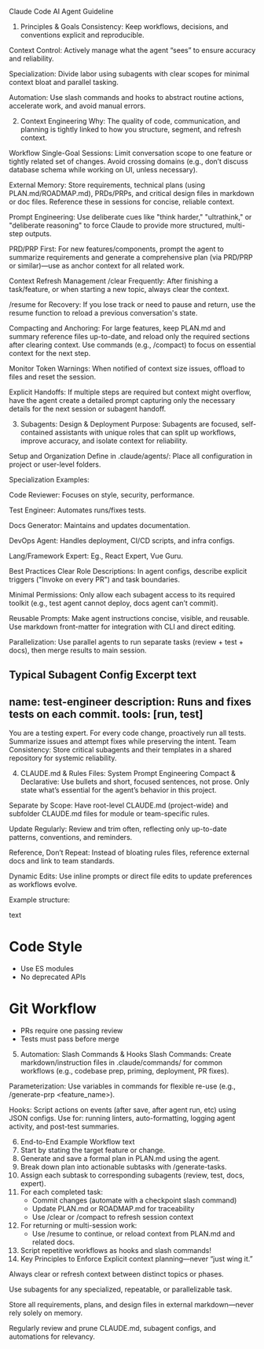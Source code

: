 Claude Code AI Agent Guideline

1. Principles & Goals
Consistency: Keep workflows, decisions, and conventions explicit and reproducible.

Context Control: Actively manage what the agent “sees” to ensure accuracy and reliability.

Specialization: Divide labor using subagents with clear scopes for minimal context bloat and parallel tasking.

Automation: Use slash commands and hooks to abstract routine actions, accelerate work, and avoid manual errors.

2. Context Engineering
Why: The quality of code, communication, and planning is tightly linked to how you structure, segment, and refresh context.

Workflow
Single-Goal Sessions: Limit conversation scope to one feature or tightly related set of changes. Avoid crossing domains (e.g., don’t discuss database schema while working on UI, unless necessary).

External Memory: Store requirements, technical plans (using PLAN.md/ROADMAP.md), PRDs/PRPs, and critical design files in markdown or doc files. Reference these in sessions for concise, reliable context.

Prompt Engineering: Use deliberate cues like "think harder," "ultrathink," or "deliberate reasoning" to force Claude to provide more structured, multi-step outputs.

PRD/PRP First: For new features/components, prompt the agent to summarize requirements and generate a comprehensive plan (via PRD/PRP or similar)—use as anchor context for all related work.

Context Refresh Management
/clear Frequently: After finishing a task/feature, or when starting a new topic, always clear the context.

/resume for Recovery: If you lose track or need to pause and return, use the resume function to reload a previous conversation's state.

Compacting and Anchoring: For large features, keep PLAN.md and summary reference files up-to-date, and reload only the required sections after clearing context. Use commands (e.g., /compact) to focus on essential context for the next step.

Monitor Token Warnings: When notified of context size issues, offload to files and reset the session.

Explicit Handoffs: If multiple steps are required but context might overflow, have the agent create a detailed prompt capturing only the necessary details for the next session or subagent handoff.

3. Subagents: Design & Deployment
Purpose: Subagents are focused, self-contained assistants with unique roles that can split up workflows, improve accuracy, and isolate context for reliability.

Setup and Organization
Define in .claude/agents/: Place all configuration in project or user-level folders.

Specialization Examples:

Code Reviewer: Focuses on style, security, performance.

Test Engineer: Automates runs/fixes tests.

Docs Generator: Maintains and updates documentation.

DevOps Agent: Handles deployment, CI/CD scripts, and infra configs.

Lang/Framework Expert: Eg., React Expert, Vue Guru.

Best Practices
Clear Role Descriptions: In agent configs, describe explicit triggers ("Invoke on every PR") and task boundaries.

Minimal Permissions: Only allow each subagent access to its required toolkit (e.g., test agent cannot deploy, docs agent can’t commit).

Reusable Prompts: Make agent instructions concise, visible, and reusable. Use markdown front-matter for integration with CLI and direct editing.

Parallelization: Use parallel agents to run separate tasks (review + test + docs), then merge results to main session.

Typical Subagent Config Excerpt
text
---
name: test-engineer
description: Runs and fixes tests on each commit.
tools: [run, test]
---
You are a testing expert. For every code change, proactively run all tests. Summarize issues and attempt fixes while preserving the intent.
Team Consistency: Store critical subagents and their templates in a shared repository for systemic reliability.

4. CLAUDE.md & Rules Files: System Prompt Engineering
Compact & Declarative: Use bullets and short, focused sentences, not prose. Only state what’s essential for the agent’s behavior in this project.

Separate by Scope: Have root-level CLAUDE.md (project-wide) and subfolder CLAUDE.md files for module or team-specific rules.

Update Regularly: Review and trim often, reflecting only up-to-date patterns, conventions, and reminders.

Reference, Don’t Repeat: Instead of bloating rules files, reference external docs and link to team standards.

Dynamic Edits: Use inline prompts or direct file edits to update preferences as workflows evolve.

Example structure:

text
# Code Style
- Use ES modules
- No deprecated APIs

# Git Workflow
- PRs require one passing review
- Tests must pass before merge
5. Automation: Slash Commands & Hooks
Slash Commands: Create markdown/instruction files in .claude/commands/ for common workflows (e.g., codebase prep, priming, deployment, PR fixes).

Parameterization: Use variables in commands for flexible re-use (e.g., /generate-prp <feature_name>).

Hooks: Script actions on events (after save, after agent run, etc) using JSON configs. Use for: running linters, auto-formatting, logging agent activity, and post-test summaries.

6. End-to-End Example Workflow
text
1. Start by stating the target feature or change.
2. Generate and save a formal plan in PLAN.md using the agent.
3. Break down plan into actionable subtasks with /generate-tasks.
4. Assign each subtask to corresponding subagents (review, test, docs, expert).
5. For each completed task:
   - Commit changes (automate with a checkpoint slash command)
   - Update PLAN.md or ROADMAP.md for traceability
   - Use /clear or /compact to refresh session context
6. For returning or multi-session work:
   - Use /resume to continue, or reload context from PLAN.md and related docs.
7. Script repetitive workflows as hooks and slash commands!
7. Key Principles to Enforce
Explicit context planning—never “just wing it.”

Always clear or refresh context between distinct topics or phases.

Use subagents for any specialized, repeatable, or parallelizable task.

Store all requirements, plans, and design files in external markdown—never rely solely on memory.

Regularly review and prune CLAUDE.md, subagent configs, and automations for relevancy.

